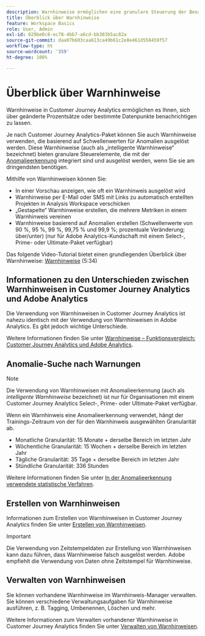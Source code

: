 ```yaml
---
description: Warnhinweise ermöglichen eine granulare Steuerung der Benachrichtigungen und eine Integration mit der Anomalieerkennung.
title: Überblick über Warnhinweise
feature: Workspace Basics
role: User, Admin
exl-id: 029be0c8-ec78-4bb7-a6cd-bb303b5ac82a
source-git-commit: daa07b603caa613ca49b61c2e8e461d558459f57
workflow-type: ht
source-wordcount: '359'
ht-degree: 100%

---
```


# Überblick über Warnhinweise

Warnhinweise in Customer Journey Analytics ermöglichen es Ihnen, sich über geänderte Prozentsätze oder bestimmte Datenpunkte benachrichtigen zu lassen.

Je nach Customer Journey Analytics-Paket können Sie auch Warnhinweise verwenden, die basierend auf Schwellenwerten für Anomalien ausgelöst werden. Diese Warnhinweise (auch als „intelligente Warnhinweise“ bezeichnet) bieten granulare Steuerelemente, die mit der [Anomalieerkennung](/help/analysis-workspace/c-anomaly-detection/anomaly-detection.md) integriert sind und ausgelöst werden, wenn Sie sie am dringendsten benötigen.

Mithilfe von Warnhinweisen können Sie:

* In einer Vorschau anzeigen, wie oft ein Warnhinweis ausgelöst wird
* Warnhinweise per E-Mail oder SMS mit Links zu automatisch erstellten Projekten in Analysis Workspace verschicken
* „Gestapelte“ Warnhinweise erstellen, die mehrere Metriken in einem Warnhinweis vereinen
* Warnhinweise basierend auf Anomalien erstellen (Schwellenwerte von 90 %, 95 %, 99 %, 99,75 % und 99,9 %; prozentuale Veränderung; über/unter) (nur für Adobe Analytics-Kundschaft mit einem Select-, Prime- oder Ultimate-Paket verfügbar)

Das folgende Video-Tutorial bietet einen grundlegenden Überblick über Warnhinweise: [Warnhinweise](https://experienceleague.adobe.com/docs/analytics-learn/tutorials/data-science/intelligent-alerts.html?lang=de) (5:34)

## Informationen zu den Unterschieden zwischen Warnhinweisen in Customer Journey Analytics und Adobe Analytics

Die Verwendung von Warnhinweisen in Customer Journey Analytics ist nahezu identisch mit der Verwendung von Warnhinweisen in Adobe Analytics. Es gibt jedoch wichtige Unterschiede.

Weitere Informationen finden Sie unter [Warnhinweise – Funktionsvergleich: Customer Journey Analytics und Adobe Analytics](/help/components/c-intelligent-alerts/alerts-feature-comparison.md).

## Anomalie-Suche nach Warnungen

>[!NOTE]
>
>Die Verwendung von Warnhinweisen mit Anomalieerkennung (auch als _intelligente Warnhinweise_ bezeichnet) ist nur für Organisationen mit einem Customer Journey Analytics Select-, Prime- oder Ultimate-Paket verfügbar.

Wenn ein Warnhinweis eine Anomalieerkennung verwendet, hängt der Trainings-Zeitraum von der für den Warnhinweis ausgewählten Granularität ab.

* Monatliche Granularität: 15 Monate + derselbe Bereich im letzten Jahr
* Wöchentliche Granularität: 15 Wochen + derselbe Bereich im letzten Jahr
* Tägliche Granularität: 35 Tage + derselbe Bereich im letzten Jahr
* Stündliche Granularität: 336 Stunden

Weitere Informationen finden Sie unter [In der Anomalieerkennung verwendete statistische Verfahren](/help/analysis-workspace/c-anomaly-detection/statistics-anomaly-detection.md).

## Erstellen von Warnhinweisen

Informationen zum Erstellen von Warnhinweisen in Customer Journey Analytics finden Sie unter [Erstellen von Warnhinweisen](/help/components/c-intelligent-alerts/alert-builder.md).

>[!IMPORTANT]
>
>Die Verwendung von Zeitstempeldaten zur Erstellung von Warnhinweisen kann dazu führen, dass Warnhinweise falsch ausgelöst werden. Adobe empfiehlt die Verwendung von Daten ohne Zeitstempel für Warnhinweise.

## Verwalten von Warnhinweisen

Sie können vorhandene Warnhinweise im Warnhinweis-Manager verwalten. Sie können verschiedene Verwaltungsaufgaben für Warnhinweise ausführen, z. B. Tagging, Umbenennen, Löschen und mehr.

Weitere Informationen zum Verwalten vorhandener Warnhinweise in Customer Journey Analytics finden Sie unter [Verwalten von Warnhinweisen](/help/components/c-intelligent-alerts/alert-manager.md).
